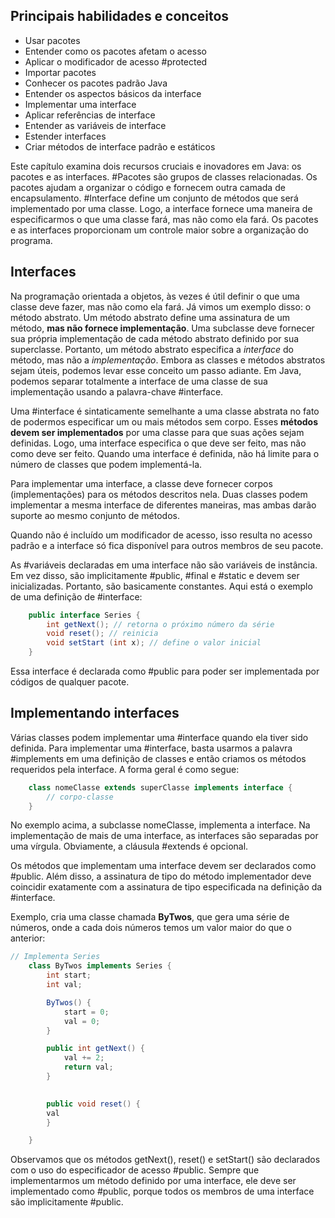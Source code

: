 ## Principais habilidades e conceitos
- Usar pacotes
- Entender como os pacotes afetam o acesso
- Aplicar o modificador de acesso #protected 
- Importar pacotes
- Conhecer os pacotes padrão Java
- Entender os aspectos básicos da interface
- Implementar uma interface
- Aplicar referências de interface
- Entender as variáveis de interface
- Estender interfaces
- Criar métodos de interface padrão e estáticos

Este capítulo examina dois recursos cruciais e inovadores em Java: os pacotes e as interfaces. #Pacotes são grupos de classes relacionadas. Os pacotes ajudam a organizar o código e fornecem outra camada de encapsulamento.
#Interface define um conjunto de métodos que será implementado por uma classe. Logo, a interface fornece uma maneira de especificarmos o que uma classe fará, mas não como ela fará. Os pacotes e as interfaces proporcionam um controle maior sobre a organização do programa. 

## Interfaces
Na programação orientada a objetos, às vezes é útil definir o que uma classe deve fazer, mas não como ela fará. Já vimos um exemplo disso: o método abstrato. Um método abstrato define uma assinatura de um método, **mas não fornece implementação**. Uma subclasse deve fornecer sua própria implementação de cada método abstrato definido por sua superclasse. Portanto, um método abstrato especifica a *interface* do método, mas não a *implementação*. Embora as classes e métodos abstratos sejam úteis, podemos levar esse conceito um passo adiante. Em Java, podemos separar totalmente a interface de uma classe de sua implementação usando a palavra-chave #interface.

Uma #interface é sintaticamente semelhante a uma classe abstrata no fato de podermos especificar um ou mais métodos sem corpo. Esses **métodos devem ser implementados** por uma classe para que suas ações sejam definidas. Logo, uma interface especifica o que deve ser feito, mas não como deve ser feito. Quando uma interface é definida, não há limite para o número de classes que podem implementá-la. 

Para implementar uma interface, a classe deve fornecer corpos (implementações) para os métodos descritos nela. Duas classes podem implementar a mesma interface de diferentes maneiras, mas ambas darão suporte ao mesmo conjunto de métodos. 

Quando não é incluído um modificador de acesso, isso resulta no acesso padrão e a interface só fica disponível para outros membros de seu pacote.

As #variáveis declaradas em uma interface não são variáveis de instância. Em vez disso, são implicitamente #public, #final e #static e devem ser inicializadas. Portanto, são basicamente constantes. Aqui está o exemplo de uma definição de #interface:
```Java
	public interface Series {
		int getNext(); // retorna o próximo número da série
		void reset(); // reinicia
		void setStart (int x); // define o valor inicial
	}
```
Essa interface é declarada como #public para poder ser implementada por códigos de qualquer pacote. 

## Implementando interfaces
Várias classes podem implementar uma #interface quando ela tiver sido definida. Para implementar uma #interface, basta usarmos a palavra #implements em uma definição de classes e então criamos os métodos requeridos pela interface. A forma geral é como segue:
```Java
	class nomeClasse extends superClasse implements interface {
		// corpo-classe
	}
```

No exemplo acima, a subclasse nomeClasse, implementa a interface. Na implementação de mais de uma interface, as interfaces são separadas por uma vírgula. Obviamente, a cláusula #extends é opcional. 

Os métodos que implementam uma interface devem ser declarados como #public. Além disso, a assinatura de tipo do método implementador deve coincidir exatamente com a assinatura de tipo especificada na definição da #interface. 

Exemplo, cria uma classe chamada **ByTwos**, que gera uma série de números, onde a cada dois números temos um valor maior do que o anterior:
``` java
// Implementa Series
	class ByTwos implements Series {
		int start;
		int val;

		ByTwos() {
			start = 0;
			val = 0;
		}

		public int getNext() {
			val += 2;
			return val;
		}

		
		public void reset() {
		val
		}

	}
```

Observamos que os métodos getNext(), reset() e setStart() são declarados com o uso do especificador de acesso #public. Sempre que implementarmos um método definido por uma interface, ele deve ser implementado como #public, porque todos os membros de uma interface são implicitamente #public.